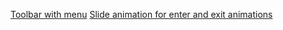 [Toolbar with menu](https://gist.github.com/diegohkd/3b9fa7a92e9e1b665d3421c074fcc76b)
[Slide animation for enter and exit animations](https://gist.github.com/diegohkd/a34f18c093ecbc62bd990f1103502500)